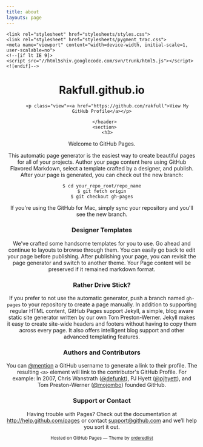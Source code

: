 ```yaml
---
title: about
layouts: page
---
```




<!doctype html>
<html>
  <head>
    <meta charset="utf-8">
    <meta http-equiv="X-UA-Compatible" content="chrome=1">
    <title>{{ site.title }} {{ page.title }}</title>

    <link rel="stylesheet" href="stylesheets/styles.css">
    <link rel="stylesheet" href="stylesheets/pygment_trac.css">
    <meta name="viewport" content="width=device-width, initial-scale=1, user-scalable=no">
    <!--[if lt IE 9]>
    <script src="//html5shiv.googlecode.com/svn/trunk/html5.js"></script>
    <![endif]-->
  </head>
  <body>
    <div class="wrapper">
      <header>
        <h1>Rakfull.github.io</h1>
        <p></p>


        <p class="view"><a href="https://github.com/rakfull">View My GitHub Profile</a></p>

      </header>
      <section>
        <h3>
<a name="welcome-to-github-pages" class="anchor" href="#welcome-to-github-pages"><span class="octicon octicon-link"></span></a>Welcome to GitHub Pages.</h3>

<p>This automatic page generator is the easiest way to create beautiful pages for all of your projects. Author your page content here using GitHub Flavored Markdown, select a template crafted by a designer, and publish. After your page is generated, you can check out the new branch:</p>

<pre><code>$ cd your_repo_root/repo_name
$ git fetch origin
$ git checkout gh-pages
</code></pre>

<p>If you're using the GitHub for Mac, simply sync your repository and you'll see the new branch.</p>

<h3>
<a name="designer-templates" class="anchor" href="#designer-templates"><span class="octicon octicon-link"></span></a>Designer Templates</h3>

<p>We've crafted some handsome templates for you to use. Go ahead and continue to layouts to browse through them. You can easily go back to edit your page before publishing. After publishing your page, you can revisit the page generator and switch to another theme. Your Page content will be preserved if it remained markdown format.</p>

<h3>
<a name="rather-drive-stick" class="anchor" href="#rather-drive-stick"><span class="octicon octicon-link"></span></a>Rather Drive Stick?</h3>

<p>If you prefer to not use the automatic generator, push a branch named <code>gh-pages</code> to your repository to create a page manually. In addition to supporting regular HTML content, GitHub Pages support Jekyll, a simple, blog aware static site generator written by our own Tom Preston-Werner. Jekyll makes it easy to create site-wide headers and footers without having to copy them across every page. It also offers intelligent blog support and other advanced templating features.</p>

<h3>
<a name="authors-and-contributors" class="anchor" href="#authors-and-contributors"><span class="octicon octicon-link"></span></a>Authors and Contributors</h3>

<p>You can <a href="https://github.com/blog/821" class="user-mention">@mention</a> a GitHub username to generate a link to their profile. The resulting <code>&lt;a&gt;</code> element will link to the contributor's GitHub Profile. For example: In 2007, Chris Wanstrath (<a href="https://github.com/defunkt" class="user-mention">@defunkt</a>), PJ Hyett (<a href="https://github.com/pjhyett" class="user-mention">@pjhyett</a>), and Tom Preston-Werner (<a href="https://github.com/mojombo" class="user-mention">@mojombo</a>) founded GitHub.</p>

<h3>
<a name="support-or-contact" class="anchor" href="#support-or-contact"><span class="octicon octicon-link"></span></a>Support or Contact</h3>

<p>Having trouble with Pages? Check out the documentation at <a href="http://help.github.com/pages">http://help.github.com/pages</a> or contact <a href="mailto:support@github.com">support@github.com</a> and we’ll help you sort it out.</p>
      </section>
      <footer>
        <p><small>Hosted on GitHub Pages &mdash; Theme by <a href="https://github.com/orderedlist">orderedlist</a></small></p>
      </footer>
    </div>
    <script src="javascripts/scale.fix.js"></script>
    
  </body>
</html>
